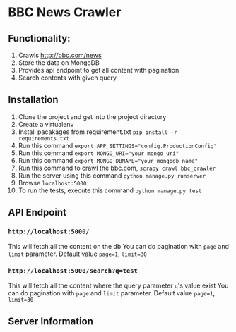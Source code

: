 # BBC News Crawler

## Functionality:
1. Crawls http://bbc.com/news
2. Store the data on MongoDB
3. Provides api endpoint to get all content with pagination
4. Search contents with given query

## Installation
1. Clone the project and get into the project directory
2. Create a virtualenv
3. Install pacakages from requirement.txt `pip install -r requirements.txt`
4. Run this command `export APP_SETTINGS="config.ProductionConfig"`
5. Run this command `export MONGO_URI="your mongo uri"`
6. Run this command `export MONGO_DBNAME="your mongodb name"`
7. Run this command to crawl the bbc.com, `scrapy crawl bbc_crawler`
8. Run the server using this command `python manage.py runserver`
9. Browse `localhost:5000`
10. To run the tests, execute this command `python manage.py test`

## API Endpoint

### `http://localhost:5000/`
This will fetch all the content on the db
You can do pagination with `page` and `limit` parameter.
Default value `page=1`, `limit=30`

### `http://localhost:5000/search?q=test`
This will fetch all the content where the query parameter `q`'s value exist
You can do pagination with `page` and `limit` parameter.
Default value `page=1`, `limit=30`

## Server Information
